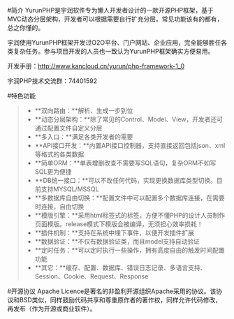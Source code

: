 #简介
YurunPHP是宇润软件专为懒人开发者设计的一款开源PHP框架，基于MVC动态分层架构，开发者可以根据需要自行扩充分层。常见功能该有的都有，总之你懂的。

宇润使用YurunPHP框架开发过O2O平台、门户网站、企业应用，完全能够胜任各类复杂任务。参与项目开发的人员也一致认为YurunPHP框架确实方便易用。

开发手册：http://www.kancloud.cn/yurun/php-framework-1_0

宇润PHP技术交流群：74401592

#特色功能

> * **双向路由：**解析、生成一步到位
> * **动态分层架构：**除了常见的Control、Model、View，开发者还可通过配置文件自定义分层
> * **多入口：**满足各类开发者的需要
> * **API接口开发：**内置API接口控制器，支持直接返回包括json、xml等格式的各类数据
> * **简单ORM：**单表增删改查不需要写SQL语句，复杂ORM不如写SQL更为便捷
> * **DB统一接口：**可以不改任何代码，实现更换数据库类型切换。目前支持MYSQL/MSSQL
> * **多数据库自由切换：**配置文件中可以配置多个数据库连接，在需要时连接，自由切换
> * **模版引擎：**采用html标签式的标签，方便不懂PHP的设计人员制作页面模版。release模式下模版会被编译，无须担心效率损耗！
> * **插件机制：**支持在系统中埋下事件，以便开发插件扩展
> * **数据验证：**不仅有数据验证类，而且model支持自动验证
> * **定时任务：**可以定时执行一些操作，拥有高度自由的触发时间配置功能
> * **其它：**缓存、配置、数据库、错误日志记录、多语言支持、Session、Cookie、Request、Response

#开源协议
Apache Licence是著名的非盈利开源组织Apache采用的协议。该协议和BSD类似，同样鼓励代码共享和尊重原作者的著作权，同样允许代码修改，再发布（作为开源或商业软件）。